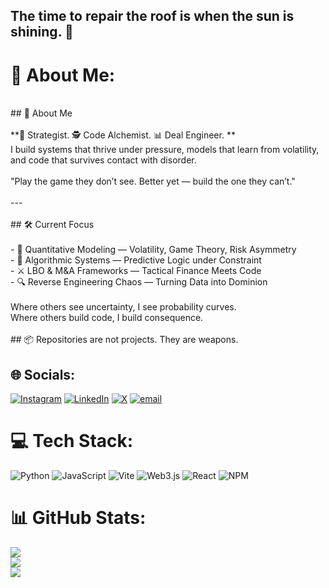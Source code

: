 ## The time to repair the roof is when the sun is shining. 🎠

# 💫 About Me:
<br>## 🧠 About Me<br><br>**🦊 Strategist. 🕵️ Code Alchemist. 📊 Deal Engineer.  **  <br>I build systems that thrive under pressure, models that learn from volatility, and code that survives contact with disorder.  <br><br>"Play the game they don’t see. Better yet — build the one they can’t."<br><br>---<br><br>## 🛠️ Current Focus<br><br>- 🧮 Quantitative Modeling — Volatility, Game Theory, Risk Asymmetry  <br>- 🧬 Algorithmic Systems — Predictive Logic under Constraint  <br>- ⚔️ LBO & M&A Frameworks — Tactical Finance Meets Code  <br>- 🔍 Reverse Engineering Chaos — Turning Data into Dominion  <br><br>Where others see uncertainty, I see probability curves.  <br>Where others build code, I build consequence.  <br><br>## 📦 Repositories are not projects. They are weapons.  <br>


## 🌐 Socials:
[![Instagram](https://img.shields.io/badge/Instagram-%23E4405F.svg?logo=Instagram&logoColor=white)](https://instagram.com/@irudrakshgupta) [![LinkedIn](https://img.shields.io/badge/LinkedIn-%230077B5.svg?logo=linkedin&logoColor=white)](https://linkedin.com/in/@irudrakshgupta) [![X](https://img.shields.io/badge/X-black.svg?logo=X&logoColor=white)](https://x.com/@irudrakshgupta) [![email](https://img.shields.io/badge/Email-D14836?logo=gmail&logoColor=white)](mailto:irudrakshgupta@gmail.com) 

# 💻 Tech Stack:
![Python](https://img.shields.io/badge/python-3670A0?style=for-the-badge&logo=python&logoColor=ffdd54) ![JavaScript](https://img.shields.io/badge/javascript-%23323330.svg?style=for-the-badge&logo=javascript&logoColor=%23F7DF1E) ![Vite](https://img.shields.io/badge/vite-%23646CFF.svg?style=for-the-badge&logo=vite&logoColor=white) ![Web3.js](https://img.shields.io/badge/web3.js-F16822?style=for-the-badge&logo=web3.js&logoColor=white) ![React](https://img.shields.io/badge/react-%2320232a.svg?style=for-the-badge&logo=react&logoColor=%2361DAFB) ![NPM](https://img.shields.io/badge/NPM-%23CB3837.svg?style=for-the-badge&logo=npm&logoColor=white)
# 📊 GitHub Stats:
![](https://github-readme-stats.vercel.app/api?username=irudrakshgupta&theme=gotham&hide_border=false&include_all_commits=true&count_private=true)<br/>
![](https://nirzak-streak-stats.vercel.app/?user=irudrakshgupta&theme=gotham&hide_border=false)<br/>
![](https://github-readme-stats.vercel.app/api/top-langs/?username=irudrakshgupta&theme=gotham&hide_border=false&include_all_commits=true&count_private=true&layout=compact)


